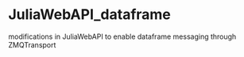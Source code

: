 # JuliaWebAPI_dataframe
modifications in JuliaWebAPI to enable dataframe messaging through ZMQTransport
